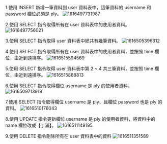 
1.使用 INSERT 新增一筆資料到 user 資料表中，這筆資料的 username 和password 欄位必須是 ply。
![1616497731987](https://user-images.githubusercontent.com/73993570/112151530-49cbd480-8c1c-11eb-828b-678c3af8bf30.jpg)

2.使用 SELECT 指令取得所有在 user 資料表中的使用者資料。
![1616497756021](https://user-images.githubusercontent.com/73993570/112151727-813a8100-8c1c-11eb-99ec-a6574ba7e933.jpg)

3.使用 SELECT 指令取得 user 資料表中總共有幾筆資料。
![1616505396312](https://user-images.githubusercontent.com/73993570/112152400-3836fc80-8c1d-11eb-848c-81a59802a7b6.jpg)

4.使用 SELECT 指令取得所有在 user 資料表中的使用者資料，並按照 time 欄位，由近到遠排序。
![1616515594569](https://user-images.githubusercontent.com/73993570/112178575-d4203280-8c34-11eb-87c5-57521ad4991b.jpg)

5.使用 SELECT 指令取得 user 資料表中第 2 ~ 4 共三筆資料，並按照 time 欄位，由近到遠排序。
![1616515888813](https://user-images.githubusercontent.com/73993570/112179299-87892700-8c35-11eb-9484-ee534d45d608.jpg)

6.使用 SELECT 指令取得欄位 username 是 ply 的使用者資料。
![1616509713918](https://user-images.githubusercontent.com/73993570/112162600-28bcb100-8c27-11eb-9fee-93547996977d.jpg)

7.使用 SELECT 指令取得欄位 username 是 ply、且欄位 password 也是 ply 的資料。
![1616510176043](https://user-images.githubusercontent.com/73993570/112163712-3e7ea600-8c28-11eb-8c3b-3ce2291c6d6f.jpg)


8.使用 UPDATE 指令更新欄位 username 是 ply 的使用者資料，將資料中的 name 欄位改成【丁滿】。
![1616511149195](https://user-images.githubusercontent.com/73993570/112166345-80a8e700-8c2a-11eb-8ca2-4755b44aeb57.jpg)

9.使用 DELETE 指令刪除所有在 user 資料表中的資料
![1616511351589](https://user-images.githubusercontent.com/73993570/112166839-f6ad4e00-8c2a-11eb-8d15-96997fd453c9.jpg)
